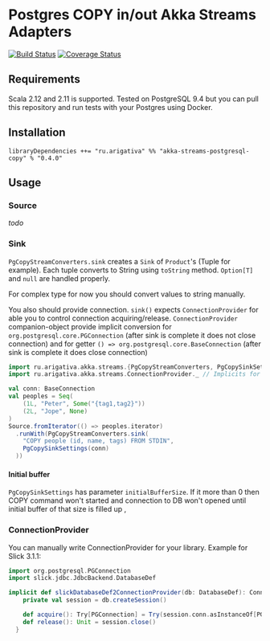 # Postgres COPY in/out Akka Streams Adapters

[![Build Status](https://travis-ci.org/klpx/akka-stream-postgresql-copy.svg?branch=master)](https://travis-ci.org/klpx/akka-stream-postgresql-copy) [![Coverage Status](https://coveralls.io/repos/github/klpx/akka-stream-postgresql-copy/badge.svg?branch=master)](https://coveralls.io/github/klpx/akka-stream-postgresql-copy?branch=master)

## Requirements
Scala 2.12 and 2.11 is supported. Tested on PostgreSQL 9.4 but you can pull this repository and run tests with your Postgres using Docker.

## Installation
`libraryDependencies ++= "ru.arigativa" %% "akka-streams-postgresql-copy" % "0.4.0"`

## Usage

### Source

_todo_

### Sink

`PgCopyStreamConverters.sink` creates a `Sink` of `Product`'s (Tuple for example). Each tuple converts to String using `toString` method. `Option[T]` and `null` are handled properly.

For complex type for now you should convert values to string manually.

You also should provide connection. `sink()` expects `ConnectionProvider` for able you to control connection acquiring/release. `ConnectionProvider` companion-object provide implicit conversion for `org.postgresql.core.PGConnection` (after sink is complete it does not close connection) and for getter `() => org.postgresql.core.BaseConnection` (after sink is complete it does close connection)

```scala
import ru.arigativa.akka.streams.{PgCopyStreamConverters, PgCopySinkSettings}
import ru.arigativa.akka.streams.ConnectionProvider._ // Implicits for ConnectionProvider

val conn: BaseConnection
val peoples = Seq(
    (1L, "Peter", Some("{tag1,tag2}"))
    (2L, "Jope", None)
)
Source.fromIterator(() => peoples.iterator)
  .runWith(PgCopyStreamConverters.sink(
    "COPY people (id, name, tags) FROM STDIN",
    PgCopySinkSettings(conn)
  ))
```


#### Initial buffer
`PgCopySinkSettings` has parameter `initialBufferSize`. If it more than 0 then COPY command won't started and connection to DB won't opened until initial buffer of that size is filled up ,


### ConnectionProvider

You can manually write ConnectionProvider for your library. Example for Slick 3.1.1:
```scala
import org.postgresql.PGConnection
import slick.jdbc.JdbcBackend.DatabaseDef

implicit def slickDatabaseDef2ConnectionProvider(db: DatabaseDef): ConnectionProvider = new ConnectionProvider {
    private val session = db.createSession()

    def acquire(): Try[PGConnection] = Try(session.conn.asInstanceOf[PGConnection])
    def release(): Unit = session.close()
  }
```

